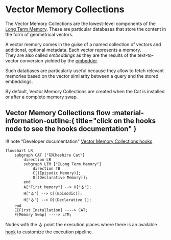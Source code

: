 # Vector Memory Collections

The Vector Memory Collections are the lowest-level components of the [Long Term Memory](long_term_memory.md). 
These are particular databases that store the content in the form of geometrical vectors.

A vector memory comes in the guise of a named collection of vectors and additional, optional metadata.
Each vector represents a memory.  
They are also called *embeddings* as they are the results of the text-to-vector conversion yielded 
by the [embedder](../llm.md). 

Such databases are particularly useful because they allow to fetch relevant memories based on the vector similarity
between a query and the stored embeddings.

By default, Vector Memory Collections are created when the Cat is installed or after a complete memory swap.

## Vector Memory Collections flow :material-information-outline:{ title="click on the hooks node to see the hooks documentation" }

!!! note "Developer documentation"
    [Vector Memory Collections hooks](../../technical/plugins/hooks.md)

```mermaid
flowchart LR
    subgraph CAT ["🐱Cheshire Cat"]
        direction LR
        subgraph LTM ["🐘Long Term Memory"]
            direction TB
            C[(Episodic Memory)];
            D[(Declarative Memory)];
        end
        A["First Memory"] --> H["🪝"];
        H["🪝"] --> C[(Episodic)];
        H["🪝"] --> D[(Declarative )];
    end
    E[First Installation] ----> CAT;
    F[Memory Swap] ----> LTM;
```

Nodes with the :hook: point the execution places where there is an available [hook](../plugins.md) to customize the execution pipeline.



